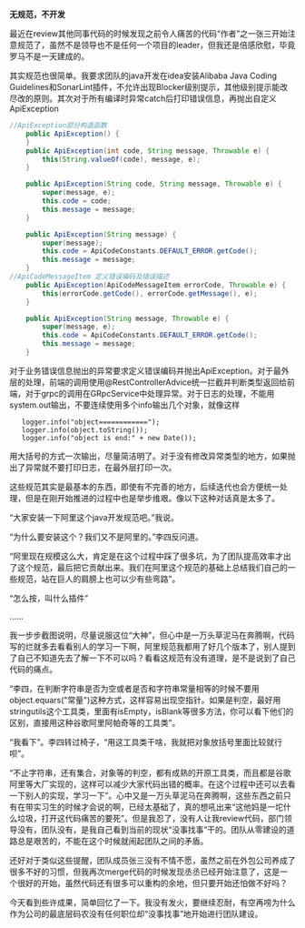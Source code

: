 **无规范，不开发**
 
最近在review其他同事代码的时候发现之前令人痛苦的代码“作者”之一张三开始注意规范了，虽然不是领导也不是任何一个项目的leader，但我还是倍感欣慰，毕竟罗马不是一天建成的。

  其实规范也很简单。我要求团队的java开发在idea安装Alibaba Java Coding Guidelines和SonarLint插件，不允许出现Blocker级别提示，其他级别提示能改尽改的原则。其次对于所有编译时异常catch后打印错误信息，再抛出自定义ApiException
``` java
//ApiException部分构造函数
    public ApiException() {
    }
    public ApiException(int code, String message, Throwable e) {
        this(String.valueOf(code), message, e);
    }

    public ApiException(String code, String message, Throwable e) {
        super(message, e);
        this.code = code;
        this.message = message;
    }

    public ApiException(String message) {
        super(message);
        this.code = ApiCodeConstants.DEFAULT_ERROR.getCode();
        this.message = message;
    }
//ApiCodeMessageItem 定义错误编码及错误描述
    public ApiException(ApiCodeMessageItem errorCode, Throwable e) {
        this(errorCode.getCode(), errorCode.getMessage(), e);
    }

    public ApiException(String message, Throwable e) {
        super(message, e);
        this.code = ApiCodeConstants.DEFAULT_ERROR.getCode();
        this.message = message;
    }
```
对于业务错误信息抛出的异常要求定义错误编码并抛出ApiException。对于最外层的处理，前端的调用使用@RestControllerAdvice统一拦截并判断类型返回给前端，对于grpc的调用在GRpcService中处理异常。对于日志的处理，不能用system.out输出，不要连续使用多个info输出几个对象，就像这样
```
   logger.info("object============");
   logger.info(object.toString());
   logger.info("object is end:" + new Date());
```
用大括号的方式一次输出，尽量简洁明了。对于没有修改异常类型的地方，如果抛出了异常就不要打印日志，在最外层打印一次。

这些规范其实是最基本的东西，即使有不完善的地方，后续迭代也会方便统一处理，但是在刚开始推进的过程中也是举步维艰。像以下这种对话真是太多了。

“大家安装一下阿里这个java开发规范吧。”我说。

“为什么要安装这个？我们又不是阿里的。”李四反问道。

“阿里现在规模这么大，肯定是在这个过程中踩了很多坑，为了团队提高效率才出了这个规范，最后把它贡献出来。我们在阿里这个规范的基础上总结我们自己的一些规范，站在巨人的肩膀上也可以少有些弯路”。

“怎么按，叫什么插件”

......

我一步步截图说明，尽量说服这位“大神”，但心中是一万头草泥马在奔腾啊，代码写的烂就多去看看别人的学习一下啊，阿里规范我都用了好几个版本了，别人提到了自己不知道先去了解一下不可以吗？看看这规范有没有道理，是不是说到了自己代码的痛点。

“李四，在判断字符串是否为空或者是否和字符串常量相等的时候不要用object.equars("常量")这种方式，这样容易出现空指针。如果是判空，最好用stringutils这个工具类，里面有isEmpty，isBlank等很多方法，你可以看下他们的区别，直接用这种谷歌阿里阿帕奇等的工具类”。

“我看下”。李四转过椅子，“用这工具类干啥，我就把对象放括号里面比较就行呗”。

“不止字符串，还有集合，对象等的判空，都有成熟的开原工具类，而且都是谷歌阿里等大厂实现的，这样可以减少大家代码出错的概率。在这个过程中还可以去看一下别人的实现，学习一下”。心中又是一万头草泥马在奔腾啊，这些东西之前只有在带实习生的时候才会说的啊，已经太基础了，真的想吼出来“这他妈是一坨什么垃圾，打开这代码痛苦的要死”。但是我忍了，没有人让我review代码，部门领导没有，团队没有，是我自己看到当前的现状“没事找事”干的。团队从零建设的道路总是艰苦的，不能在这个时候就闹起团队之间的矛盾。

  还好对于类似这些提醒，团队成员张三没有不情不愿，虽然之前在外包公司养成了很多不好的习惯，但我再次merge代码的时候发现丞丞已经开始注意了，这是一个很好的开始，虽然代码还有很多可以重构的余地，但只要开始还怕做不好吗？

  今天看到些许成果，简单回忆了一下。我没有发火，要继续忍耐，有空再唠为什么作为公司的最底层码农没有任何职位却“没事找事”地开始进行团队建设。
